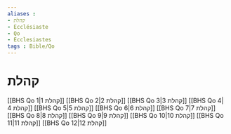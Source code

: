 ```yaml
---
aliases : 
- קהלת
- Ecclésiaste
- Qo
- Ecclesiastes
tags : Bible/Qo
---
```


# קהלת

[[BHS Qo 1|קהלת 1]]
[[BHS Qo 2|קהלת 2]]
[[BHS Qo 3|קהלת 3]]
[[BHS Qo 4|קהלת 4]]
[[BHS Qo 5|קהלת 5]]
[[BHS Qo 6|קהלת 6]]
[[BHS Qo 7|קהלת 7]]
[[BHS Qo 8|קהלת 8]]
[[BHS Qo 9|קהלת 9]]
[[BHS Qo 10|קהלת 10]]
[[BHS Qo 11|קהלת 11]]
[[BHS Qo 12|קהלת 12]]
